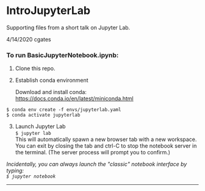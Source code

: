 # IntroJupyterLab

Supporting files from a short talk on Jupyter Lab.

4/14/2020 cgates


### To run BasicJupyterNotebook.ipynb:

1. Clone this repo.

2. Establish conda environment
   
   Download and install conda:
https://docs.conda.io/en/latest/miniconda.html


```
$ conda env create -f envs/jupyterlab.yaml
$ conda activate jupyterlab
```

3. Launch Jupyter Lab  
```$ jupyter lab```  
This will automatically spawn a new browser tab with a new workspace. You can exit by closing the tab and ctrl-C to stop the notebook server in the terminal. (The server process will prompt you to confirm.)

_Incidentally, you can always launch the "classic" notebook interface by typing:  
```$ jupyter notebook```_

---